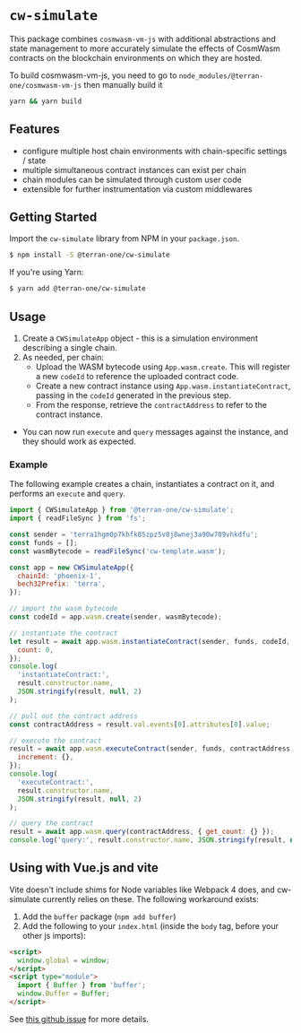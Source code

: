 # `cw-simulate`

This package combines `cosmwasm-vm-js` with additional abstractions and state management to
more accurately simulate the effects of CosmWasm contracts on the blockchain environments on which
they are hosted.

To build cosmwasm-vm-js, you need to go to `node_modules/@terran-one/cosmwasm-vm-js` then manually build it

```bash
yarn && yarn build
```

## Features

- configure multiple host chain environments with chain-specific settings / state
- multiple simultaneous contract instances can exist per chain
- chain modules can be simulated through custom user code
- extensible for further instrumentation via custom middlewares

## Getting Started

Import the `cw-simulate` library from NPM in your `package.json`.

```bash
$ npm install -S @terran-one/cw-simulate
```

If you're using Yarn:

```bash
$ yarn add @terran-one/cw-simulate
```

## Usage

1. Create a `CWSimulateApp` object - this is a simulation environment describing a single chain.
2. As needed, per chain:
   - Upload the WASM bytecode using `App.wasm.create`. This will register a new `codeId` to reference the uploaded contract code.
   - Create a new contract instance using `App.wasm.instantiateContract`, passing in the `codeId` generated in the previous step.
   - From the response, retrieve the `contractAddress` to refer to the contract instance.

- You can now run `execute` and `query` messages against the instance, and they should work as expected.

### Example

The following example creates a chain, instantiates a contract on it, and performs an `execute` and `query`.

```javascript
import { CWSimulateApp } from '@terran-one/cw-simulate';
import { readFileSync } from 'fs';

const sender = 'terra1hgm0p7khfk85zpz5v0j8wnej3a90w709vhkdfu';
const funds = [];
const wasmBytecode = readFileSync('cw-template.wasm');

const app = new CWSimulateApp({
  chainId: 'phoenix-1',
  bech32Prefix: 'terra',
});

// import the wasm bytecode
const codeId = app.wasm.create(sender, wasmBytecode);

// instantiate the contract
let result = await app.wasm.instantiateContract(sender, funds, codeId, {
  count: 0,
});
console.log(
  'instantiateContract:',
  result.constructor.name,
  JSON.stringify(result, null, 2)
);

// pull out the contract address
const contractAddress = result.val.events[0].attributes[0].value;

// execute the contract
result = await app.wasm.executeContract(sender, funds, contractAddress, {
  increment: {},
});
console.log(
  'executeContract:',
  result.constructor.name,
  JSON.stringify(result, null, 2)
);

// query the contract
result = await app.wasm.query(contractAddress, { get_count: {} });
console.log('query:', result.constructor.name, JSON.stringify(result, null, 2));
```

## Using with Vue.js and vite

Vite doesn't include shims for Node variables like Webpack 4 does, and cw-simulate currently relies on these. The following workaround exists:

1. Add the `buffer` package (`npm add buffer`)
2. Add the following to your `index.html` (inside the `body` tag, before your other js imports):

```html
<script>
  window.global = window;
</script>
<script type="module">
  import { Buffer } from 'buffer';
  window.Buffer = Buffer;
</script>
```

See [this github issue](https://github.com/vitejs/vite/issues/2618) for more details.
